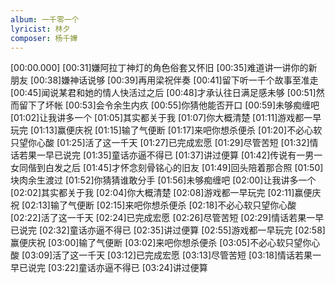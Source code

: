```yaml
---
album: 一千零一个
lyricist: 林夕
composer: 杨千嬅
---
```


[00:00.000]
[00:31]嫌阿拉丁神灯的角色俗套又怀旧
[00:35]难道讲一讲你的新朋友
[00:38]嫌神话说够
[00:39]再用梁祝伴奏
[00:41]留下听一千个故事至准走
[00:45]闻说某君和她的情人快活过之后
[00:48]才承认往日满足感未够
[00:51]然而留下了坏帐
[00:53]会令余生内疚
[00:55]你猜他能否开口
[00:59]未够痴缠吧
[01:02]让我讲多一个
[01:05]其实都关于我
[01:07]你大概清楚
[01:11]游戏都一早玩完
[01:13]赢便庆祝
[01:15]输了气便断
[01:17]来吧你想杀便杀
[01:20]不必心软只望你心酸
[01:25]活了这一千天
[01:27]已完成宏愿
[01:29]尽管苦短
[01:32]情话若果一早已说完
[01:35]童话亦逼不得已
[01:37]讲过便算
[01:42]传说有一男一女同偕到白发之后
[01:45]才怀念刻骨铭心的旧友
[01:49]回头陪着那合照
[01:50]块肉余生渡过
[01:52]你猜猜谁敢分手
[01:56]未够痴缠吧
[02:00]让我讲多一个
[02:02]其实都关于我
[02:04]你大概清楚
[02:08]游戏都一早玩完
[02:11]赢便庆祝
[02:13]输了气便断
[02:15]来吧你想杀便杀
[02:18]不必心软只望你心酸
[02:22]活了这一千天
[02:24]已完成宏愿
[02:26]尽管苦短
[02:29]情话若果一早已说完
[02:32]童话亦逼不得已
[02:35]讲过便算
[02:55]游戏都一早玩完
[02:58]赢便庆祝
[03:00]输了气便断
[03:02]来吧你想杀便杀
[03:05]不必心软只望你心酸
[03:09]活了这一千天
[03:12]已完成宏愿
[03:13]尽管苦短
[03:18]情话若果一早已说完
[03:22]童话亦逼不得已
[03:24]讲过便算
